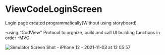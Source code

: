 # ViewCodeLoginScreen
Login page created programmatically(Without using storyboard)


-using "CodView" Protocol to orgnize, build and call UI building functions in order
-MVC



![Simulator Screen Shot - iPhone 12 - 2021-11-03 at 12 05 57](https://user-images.githubusercontent.com/40691961/140087726-abe2dc1c-75da-413c-8c4e-8b1f82737d04.png)
